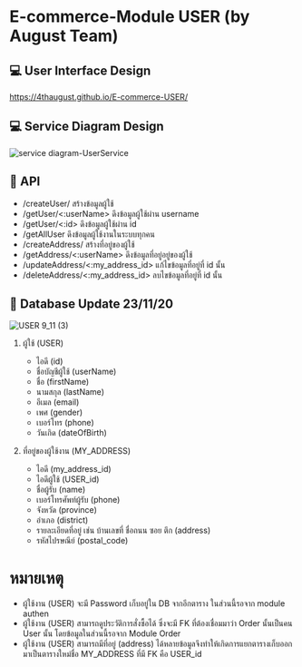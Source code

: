 # E-commerce-Module USER (by August Team)

## :computer: User Interface Design
https://4thaugust.github.io/E-commerce-USER/

## :computer: Service Diagram Design
![service diagram-UserService](https://user-images.githubusercontent.com/41178248/101269903-27fe2d00-37a6-11eb-83dd-11131663d760.png)

## :wrench: API
- /createUser/ สร้างข้อมูลผู้ใช้
- /getUser/<:userName> ดึงข้อมูลผู้ใช้ผ่าน username
- /getUser/<:id> ดึงข้อมูลผู้ใช้ผ่าน id
- /getAllUser ดึงข้อมูลผู้ใช้งานในระบบทุกคน
- /createAddress/ สร้างที่อยู่ของผู้ใช้
- /getAddress/<:userName> ดึงข้อมูลที่อยู่อยู่ของผู้ใช้
- /updateAddress/<:my_address_id> แก้ไขข้อมูลที่อยู่ที่ id นั้น
- /deleteAddress/<:my_address_id> ลบไขข้อมูลที่อยู่ที่ id นั้น




## :page_with_curl: Database Update 23/11/20

![USER 9_11 (3)](https://user-images.githubusercontent.com/41178248/99928045-123a4200-2d7a-11eb-891c-0c5a7424efa3.png)





1. ผู้ใช้ (USER)
   * ไอดี (id)
   * ชื่อบัญชีผู้ใช้ (userName)
   * ชื่อ (firstName)
   * นามสกุล (lastName)
   * อีเมล (email)
   * เพศ (gender)
   * เบอร์โทร (phone)
   * วันเกิด (dateOfBirth)

   
2. ที่อยู่ของผู้ใช้งาน (MY_ADDRESS)
   * ไอดี (my_address_id)
   * ไอดีผู้ใช้ (USER_id)
   * ชื่อผู้รับ (name)
   * เบอร์โทรศัพท์ผู้รับ (phone)
   * จังหวัด (province)
   * อำเภอ (district)
   * รายละเอียดที่อยู่ เช่น บ้านเลขที่ ชื่อถนน ซอย ตึก (address)
   * รหัสไปรษณีย์ (postal_code)
   

   
# หมายเหตุ 
- ผู้ใช้งาน (USER) จะมี Password เก็บอยู่ใน DB จากอีกตาราง ในส่วนนี้รอจาก module authen
- ผู้ใช้งาน (USER) สามารถดูประวัติการสั่งซื้อได้ ซึ่งจะมี FK ที่ต้องเชื่อมมาว่า Order นั้นเป็นคน User นั้น โดยข้อมูลในส่วนนี้รอจาก Module Order         
- ผู้ใช้งาน (USER) สามารถมีที่อยู่ (address) ได้หลายข้อมูลจึงทำให้เกิดการแยกตารางเก็บออกมาเป็นตารางใหม่ชื่อ MY_ADDRESS ที่มี FK คือ USER_id
